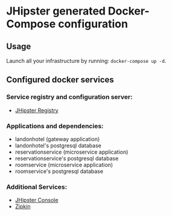 # JHipster generated Docker-Compose configuration

## Usage

Launch all your infrastructure by running: `docker-compose up -d`.

## Configured docker services

### Service registry and configuration server:
- [JHipster Registry](http://localhost:8761)

### Applications and dependencies:
- landonhotel (gateway application)
- landonhotel's postgresql database
- reservationservice (microservice application)
- reservationservice's postgresql database
- roomservice (microservice application)
- roomservice's postgresql database

### Additional Services:

- [JHipster Console](http://localhost:5601)
- [Zipkin](http://localhost:9411)
